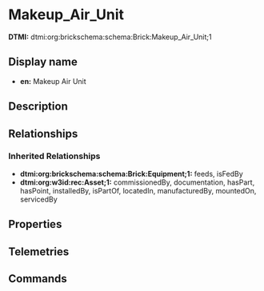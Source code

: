 # Makeup_Air_Unit
**DTMI:** dtmi:org:brickschema:schema:Brick:Makeup_Air_Unit;1
## Display name
- **en:** Makeup Air Unit
## Description
## Relationships
### Inherited Relationships
* **dtmi:org:brickschema:schema:Brick:Equipment;1:** feeds, isFedBy
* **dtmi:org:w3id:rec:Asset;1:** commissionedBy, documentation, hasPart, hasPoint, installedBy, isPartOf, locatedIn, manufacturedBy, mountedOn, servicedBy
## Properties
## Telemetries
## Commands
